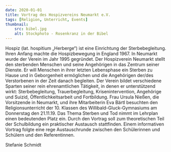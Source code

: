 ```yaml
---
date: 2020-01-01
title: Vortrag des Hospizvereins Neumarkt e.V.
tags: [Religion, Unterricht, Events]
thumbnail: 
    src: bibel.jpg
    alt: Stockphoto - Rosenkranz in der Bibel
---
```

<p>Hospiz (lat. hospitium „Herberge“) ist eine Einrichtung der Sterbebegleitung. Ihren Anfang machte die Hospizbewegung in England 1967. In Neumarkt wurde der Verein im Jahr 1995 gegründet. Der Hospizverein Neumarkt stellt den sterbenden Menschen und seine Angehörigen in das Zentrum seiner Dienste. Er will Menschen in ihrer letzten Lebensphase ein Sterben zu Hause und in Geborgenheit ermöglichen und die Angehörigen der/des Verstorbenen in der Zeit danach begleiten. Der Verein bildet verschiedene Sparten seiner rein ehrenamtlichen Tätigkeit, in denen er unterstützend wirkt: Sterbebegleitung, Trauerbegleitung, Krisenintervention, Angehörige und Suizid, Öffentlichkeitsarbeit und Fortbildung. Frau Ursula Nießen, die Vorsitzende in Neumarkt, und ihre Mitarbeiterin Eva Bärtl besuchten den Religionsunterricht der 10. Klassen des Willibald-Gluck-Gymnasiums am Donnerstag den 21.11.19. Das Thema Sterben und Tod nimmt im Lehrplan einen bedeutenden Platz ein. Durch den Vortrag soll zum theoretischen Teil der Schulbildung ein praktischer Austausch stattfinden. Einem informativen Vortrag folgte eine rege Austauschrunde zwischen den Schülerinnen und Schülern und den Referentinnen.</p>
<p>Stefanie Schmidt</p>